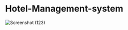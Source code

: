 # Hotel-Management-system
![Screenshot (123)](https://github.com/user-attachments/assets/dc284fb2-9786-46cc-95fa-3061ad1a5357)
